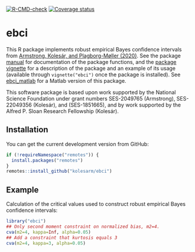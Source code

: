 [![R-CMD-check](https://github.com/kolesarm/ebci/workflows/R-CMD-check/badge.svg)](https://github.com/kolesarm/ebci/actions) [![Coverage status](https://codecov.io/gh/kolesarm/ebci/branch/master/graph/badge.svg)](https://codecov.io/github/kolesarm/ebci?branch=master)

# ebci

This R package implements robust empirical Bayes confidence intervals from
[Armstrong, Kolesár, and Plagborg-Møller
(2020)](https://arxiv.org/abs/2004.03448). See the package
[manual](doc/manual.pdf) for documentation of the package functions, and the
[package vignette](doc/ebci.pdf) for a description of the package and an example
of its usage (available through `vignette("ebci")` once the package is
installed). See [ebci_matlab](https://github.com/mikkelpm/ebci_matlab) for a
Matlab version of this package.

This software package is based upon work supported by the National Science
Foundation under grant numbers SES-2049765 (Armstrong), SES-22049356 (Kolesár),
and (SES-1851665), and by work supported by the Alfred P. Sloan Research
Fellowship (Kolesár).

## Installation

You can get the current development version from GitHub:

``` r
if (!requireNamespace("remotes")) {
  install.packages("remotes")
}
remotes::install_github("kolesarm/ebci")
```

## Example

Calculation of the critical values used to construct robust empirical Bayes
confidence intervals:

``` r
library("ebci")
## Only second moment constraint on normalized bias, m2=4.
cva(m2=4, kappa=Inf, alpha=0.05)
## Add a constraint that kurtosis equals 3
cva(m2=4, kappa=3, alpha=0.05)
```
